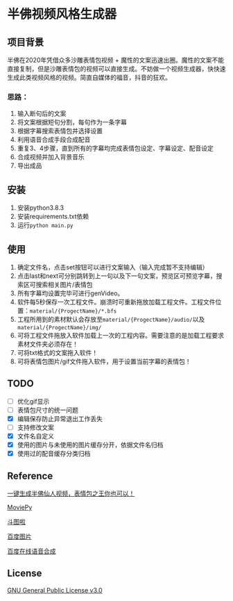 # 半佛视频风格生成器

## 项目背景
半佛在2020年凭借众多沙雕表情包视频 + 魔性的文案迅速出圈。魔性的文案不能直接复制，但是沙雕表情包的视频可以直接生成。不妨做一个视频生成器，快快速生成此类视频风格的视频。简直自媒体的福音，抖音的狂欢。

### 思路：
1. 输入断句后的文案
2. 将文案根据短句分割，每句作为一条字幕
3. 根据字幕搜索表情包并选择设置
4. 利用语音合成手段合成配音
5. 重复3、4步骤，直到所有的字幕均完成表情包设定、字幕设定、配音设定
6. 合成视频并加入背景音乐
7. 导出成品

## 安装
1. 安装python3.8.3
2. 安装requirements.txt依赖
3. 运行`python main.py`

## 使用
1. 确定文件名，点击set按钮可以进行文案输入（输入完成暂不支持编辑）
2. 点击last和next可分别跳转到上一句以及下一句文案，预览区可预览字幕，搜索区可搜索相关图片/表情包
3. 所有字幕均设置完毕可进行genVideo。
4. 软件每5秒保存一次工程文件。崩溃时可重新拖放加载工程文件。工程文件位置：`material/{ProgectName}/*.bfs`
5. 工程所用到的素材默认会存放至`material/{ProgectName}/audio/`以及`material/{ProgectName}/img/`
6. 可将工程文件拖放入软件加载上一次的工程内容。需要注意的是加载工程要求素材文件夹必须存在！
7. 可将txt格式的文案拖入软件！
8. 可将表情包图片/gif文件拖入软件，用于设置当前字幕的表情包！

## TODO
- [ ] 优化gif显示
- [ ] 表情包尺寸的统一问题
- [x] 编辑保存防止异常退出工作丢失
- [ ] 支持修改文案
- [x] 文件名自定义
- [x] 使用的图片与未使用的图片缓存分开，依据文件名归档
- [x] 使用过的配音缓存分类归档

## Reference
[一键生成半佛仙人视频，表情包之王你也可以！](https://www.bilibili.com/video/BV1oz411e7Jk)

[MoviePy](https://zulko.github.io/moviepy/)

[斗图啦](https://www.doutula.com/article/list/)

[百度图片](https://image.baidu.com/)

[百度在线语音合成](https://cloud.baidu.com/product/speech/tts_online)
## License
[GNU General Public License v3.0](LICENSE)